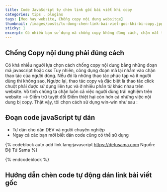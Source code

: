 ```yaml
---
title: Code JavaScript tự chèn link gốc bài viết khi copy
categories: tips , plugins
tags: [Mẹo hay website, Chống copy nội dung websitge]
thumbnail: /images/posts/tu-dong-chen-link-bai-viet-goc-khi-bi-copy.jpg
sticky: 1
excerpt: Có nhiều bạn sử dụng mã chống copy không đúng cách, chặn mất thao tác quen dùng của người dùng, trong đây là cách thức dùng khác và giải quyết được vấn đề copy nội dung website bằng cách win-win, tự chèn link gốc bài viết khi copy mà không phải chặn thao tác
---
```

## Chống Copy nội dung phải đúng cách
Có khá nhiều người lựa chọn cách chống copy nội dung bằng những đoạn mã javascript hoặc css
Tuy nhiên, công dụng đoạn mã lại nhắm vào chặn thao tác của người dùng.
Nếu đó là những thao tác phức tạp và ít người dùng thì không sao, Ngược lại,
thao tác copy và đặc biệt là thao tác click chuột phải được sử dụng liên tục và ở nhiều phần từ khác nhau trên website.
Vô tình chúng ta chặn luôn cả việc người dùng trải nghiệm trên website --> Điểm trừ tuyệt đối
Điểm thiệt hại còn hơn cả những việc nội dung bị copy.
Thật vậy, tôi chọn cách sử dụng win-win như sau :
## Đoạn code javaScript tự dán

- Tự dán cho dân DEV và người chuyên nghiệp
- Ngay cả các bạn mới biết dán code cũng có thể sử dụng

{% codeblock auto add link lang:javascript https://detusama.com Nguồn: Đệ Tứ Sama %}
<script type="text/javascript">
    function addLink() {
        var body_element = document.getElementsByTagName("body")[0];
        var selection;
        selection = window.getSelection();
        var pagelink =
            "<br/><br/>Link nguồn : <a href='" +
            document.location.href +
            "'>" +
            document.location.href +
            "</a>";
        var copytext = selection + pagelink;
        var newdiv = document.createElement("div");
        newdiv.style.position = "absolute";
        newdiv.style.left = "-99999px";
        body_element.appendChild(newdiv);
        newdiv.innerHTML = copytext;
        selection.selectAllChildren(newdiv);
        window.setTimeout(function() {
            body_element.removeChild(newdiv);
        }, 0);
    }
    document.oncopy = addLink;
</script>
{% endcodeblock %}

## Hướng dẫn chèn code tự động dán link bài viết gốc